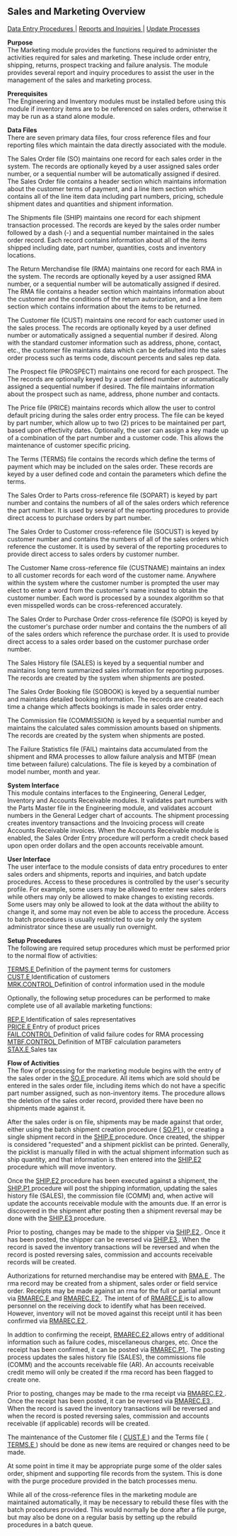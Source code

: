 ##  Sales and Marketing Overview

<PageHeader />

[ Data Entry Procedures ](MRK-ENTRY/README.md) | [ Reports and Inquiries ](MRK-REPORT/README.md) | [ Update Processes ](MRK-PROCESS/README.md)

**Purpose**  
The Marketing module provides the functions required to administer the
activities required for sales and marketing. These include order entry,
shipping, returns, prospect tracking and failure analysis. The module provides
several report and inquiry procedures to assist the user in the management of
the sales and marketing process.

**Prerequisites**  
The Engineering and Inventory modules must be installed before using this
module if inventory items are to be referenced on sales orders, otherwise it
may be run as a stand alone module.

**Data Files**  
There are seven primary data files, four cross reference files and four
reporting files which maintain the data directly associated with the module.  
  
The Sales Order file (SO) maintains one record for each sales order in the
system. The records are optionally keyed by a user assigned sales order
number, or a sequential number will be automatically assigned if desired. The
Sales Order file contains a header section which maintains information about
the customer terms of payment, and a line item section which contains all of
the line item data including part numbers, pricing, schedule shipment dates
and quantities and shipment information.  
  
The Shipments file (SHIP) maintains one record for each shipment transaction
processed. The records are keyed by the sales order number followed by a dash
(-) and a sequential number maintained in the sales order record. Each record
contains information about all of the items shipped including date, part
number, quantities, costs and inventory locations.  
  
The Return Merchandise file (RMA) maintains one record for each RMA in the
system. The records are optionally keyed by a user assigned RMA number, or a
sequential number will be automatically assigned if desired. The RMA file
contains a header section which maintains information about the customer and
the conditions of the return autorization, and a line item section which
contains information about the items to be returned.  
  
The Customer file (CUST) maintains one record for each customer used in the
sales process. The records are optionally keyed by a user defined number or
automatically assigned a sequential number if desired. Along with the standard
customer information such as address, phone, contact, etc., the customer file
maintains data which can be defaulted into the sales order process such as
terms code, discount percents and sales rep data.  
  
The Prospect file (PROSPECT) maintains one record for each prospect. The The
records are optionally keyed by a user defined number or automatically
assigned a sequential number if desired. The file maintains information about
the prospect such as name, address, phone number and contacts.  
  
The Price file (PRICE) maintains records which allow the user to control
default pricing during the sales order entry process. The file can be keyed by
part number, which allow up to two (2) prices to be maintained per part, based
upon effectivity dates. Optionally, the user can assign a key made up of a
combination of the part number and a customer code. This allows the
maintenance of customer specific pricing.  
  
The Terms (TERMS) file contains the records which define the terms of payment
which may be included on the sales order. These records are keyed by a user
defined code and contain the parameters which define the terms.  
  
The Sales Order to Parts cross-reference file (SOPART) is keyed by part number
and contains the numbers of all of the sales orders which reference the part
number. It is used by several of the reporting procedures to provide direct
access to purchase orders by part number.  
  
The Sales Order to Customer cross-reference file (SOCUST) is keyed by customer
number and contains the numbers of all of the sales orders which reference the
customer. It is used by several of the reporting procedures to provide direct
access to sales orders by customer number.  
  
The Customer Name cross-reference file (CUSTNAME) maintains an index to all
customer records for each word of the customer name. Anywhere within the
system where the customer number is prompted the user may elect to enter a
word from the customer's name instead to obtain the customer number. Each word
is processed by a soundex algorithm so that even misspelled words can be
cross-referenced accurately.  
  
The Sales Order to Purchase Order cross-reference file (SOPO) is keyed by the
customer's purchase order number and contains the the numbers of all of the
sales orders which reference the purchase order. It is used to provide direct
access to a sales order based on the customer purchase order number.  
  
The Sales History file (SALES) is keyed by a sequential number and maintains
long term summarized sales information for reporting purposes. The records are
created by the system when shipments are posted.  
  
The Sales Order Booking file (SOBOOK) is keyed by a sequential number and
maintains detailed booking information. The records are created each time a
change which affects bookings is made in sales order entry.  
  
The Commission file (COMMISSION) is keyed by a sequential number and maintains
the calculated sales commission amounts based on shipments. The records are
created by the system when shipments are posted.  
  
The Failure Statistics file (FAIL) maintains data accumulated from the
shipment and RMA processes to allow failure analysis and MTBF (mean time
between failure) calculations. The file is keyed by a combination of model
number, month and year.

**System Interface**  
This module contains interfaces to the Engineering, General Ledger, Inventory
and Accounts Receivable modules. It validates part numbers with the Parts
Master file in the Engineering module, and validates account numbers in the
General Ledger chart of accounts. The shipment processing creates inventory
transactions and the Invoicing process will create Accounts Receivable
invoices. When the Accounts Receivable module is enabled, the Sales Order
Entry procedure will perform a credit check based upon open order dollars and
the open accounts receivable amount.

**User Interface**  
The user interface to the module consists of data entry procedures to enter
sales orders and shipments, reports and inquiries, and batch update
procedures. Access to these procedures is controlled by the user's security
profile. For example, some users may be allowed to enter new sales orders
while others may only be allowed to make changes to existing records. Some
users may only be allowed to look at the data without the ability to change
it, and some may not even be able to access the procedure. Access to batch
procedures is usually restricted to use by only the system administrator since
these are usually run overnight.

**Setup Procedures**  
The following are required setup procedures which must be performed prior to
the normal flow of activities:  
  
[ TERMS.E ](../../rover/AP-OVERVIEW/AP-ENTRY/TERMS-E) Definition of the payment terms for customers   
[ CUST.E ](../../rover/AP-OVERVIEW/AP-ENTRY/ACCT-CONTROL/ACCT-CONTROL-1/ar-e/CUST-E) Identification of customers   
[ MRK.CONTROL ](../../rover/AP-OVERVIEW/AP-ENTRY/AP-E/AP-E-1/CURRENCY-CONTROL/SO-E/MRK-CONTROL) Definition of control information used in the module   
  
Optionally, the following setup procedures can be performed to make complete
use of all available marketing functions:  
  
[ REP.E ](../../rover/AP-OVERVIEW/AP-ENTRY/PRECOMM-E/PRECOMM-E-1/REP-E) Identification of sales representatives   
[ PRICE.E ](../../rover/AP-OVERVIEW/AP-ENTRY/ACCT-CONTROL/ACCT-CONTROL-1/ar-e/CUST-E/CUST-E-1/PRICE-E) Entry of product prices   
[ FAIL.CONTROL ](MRK-ENTRY/FAIL-CONTROL/README.md) Definition of valid failure codes for RMA processing   
[ MTBF.CONTROL ](MRK-ENTRY/MTBF-CONTROL/README.md) Definition of MTBF calculation parameters   
[ STAX.E ](../../rover/AP-OVERVIEW/AP-ENTRY/AP-E/AP-E-1/CURRENCY-CONTROL/SO-E/STAX-E) Sales tax 

**Flow of Activities**  
The flow of processing for the marketing module begins with the entry of the sales order in the [ SO.E ](../../rover/AP-OVERVIEW/AP-ENTRY/AP-E/AP-E-1/CURRENCY-CONTROL/SO-E) procedure. All items which are sold should be entered in the sales order file, including items which do not have a specific part number assigned, such as non-inventory items. The procedure allows the deletion of the sales order record, provided there have been no shipments made against it.   
  
After the sales order is on file, shipments may be made against that order, either using the batch shipment creation procedure ( [ SO.P1 ](../../rover/AP-OVERVIEW/AP-ENTRY/AP-E/AP-E-1/CURRENCY-CONTROL/SO-E/SO-E-4/SHIP-E/SO-P1) ), or creating a single shipment record in the [ SHIP.E ](../../rover/AP-OVERVIEW/AP-ENTRY/AP-E/AP-E-1/CURRENCY-CONTROL/SO-E/SO-E-4/SHIP-E) procedure. Once created, the shipper is considered "requested" and a shipment picklist can be printed. Generally, the picklist is manually filled in with the actual shipment information such as ship quantity, and that information is then entered into the [ SHIP.E2 ](../../rover/AP-OVERVIEW/AP-ENTRY/AP-E/AP-E-1/CURRENCY-CONTROL/SO-E/SO-E-4/SHIP-E/SO-P1/SHIP-E2) procedure which will move inventory.   
  
Once the [ SHIP.E2 ](../../rover/AP-OVERVIEW/AP-ENTRY/AP-E/AP-E-1/CURRENCY-CONTROL/SO-E/SO-E-4/SHIP-E/SO-P1/SHIP-E2) procedure has been executed against a shipment, the [ SHIP.P1 ](../../rover/AP-OVERVIEW/AP-ENTRY/ACCT-CONTROL/ACCT-CONTROL-1/comm-e/SHIP-P1) procedure will post the shipping information, updating the sales history file (SALES), the commission file (COMM) and, when active will update the accounts receivable module with the amounts due. If an error is discovered in the shipment after posting then a shipment reversal may be done with the [ SHIP.E3 ](../../rover/AP-OVERVIEW/AP-ENTRY/AP-E/AP-E-1/CURRENCY-CONTROL/SO-E/SO-E-4/SHIP-E/SO-P1/SHIP-E2/SHIP-E3) procedure.   
  
Prior to posting, changes may be made to the shipper via [ SHIP.E2 ](../../rover/AP-OVERVIEW/AP-ENTRY/AP-E/AP-E-1/CURRENCY-CONTROL/SO-E/SO-E-4/SHIP-E/SO-P1/SHIP-E2) . Once it has been posted, the shipper can be reversed via [ SHIP.E3 ](../../rover/AP-OVERVIEW/AP-ENTRY/AP-E/AP-E-1/CURRENCY-CONTROL/SO-E/SO-E-4/SHIP-E/SO-P1/SHIP-E2/SHIP-E3) . When the record is saved the inventory transactions will be reversed and when the record is posted reversing sales, commission and accounts receivable records will be created.   
  
Authorizations for returned merchandise may be entered with [ RMA.E ](../../rover/AP-OVERVIEW/AP-ENTRY/AP-E/AP-E-1/CURRENCY-CONTROL/SO-E/MRK-CONTROL/MRK-CONTROL-2/RMA-E) . The rma record may be created from a shipment, sales order or field service order. Receipts may be made against an rma for the full or partial amount via [ RMAREC.E ](../../rover/AP-OVERVIEW/AP-ENTRY/AP-E/AP-E-1/CURRENCY-CONTROL/SO-E/MRK-CONTROL/MRK-CONTROL-2/RMA-E/RMA-E-1/RMAREC-E2/RMAREC-E) and [ RMAREC.E2 ](../../rover/AP-OVERVIEW/AP-ENTRY/AP-E/AP-E-1/CURRENCY-CONTROL/SO-E/MRK-CONTROL/MRK-CONTROL-2/RMA-E/RMA-E-1/RMAREC-E2) . The intent of of [ RMAREC.E ](../../rover/AP-OVERVIEW/AP-ENTRY/AP-E/AP-E-1/CURRENCY-CONTROL/SO-E/MRK-CONTROL/MRK-CONTROL-2/RMA-E/RMA-E-1/RMAREC-E2/RMAREC-E) is to allow personnel on the receiving dock to identify what has been received. However, inventory will not be moved against this receipt until it has been confirmed via [ RMAREC.E2 ](../../rover/AP-OVERVIEW/AP-ENTRY/AP-E/AP-E-1/CURRENCY-CONTROL/SO-E/MRK-CONTROL/MRK-CONTROL-2/RMA-E/RMA-E-1/RMAREC-E2) .   
  
In addtion to confirming the receipt, [ RMAREC.E2 ](../../rover/AP-OVERVIEW/AP-ENTRY/AP-E/AP-E-1/CURRENCY-CONTROL/SO-E/MRK-CONTROL/MRK-CONTROL-2/RMA-E/RMA-E-1/RMAREC-E2) allows entry of additional information such as failure codes, miscellaneous charges, etc. Once the receipt has been confirmed, it can be posted via [ RMAREC.P1 ](../../rover/AP-OVERVIEW/AP-ENTRY/AP-E/AP-E-1/CURRENCY-CONTROL/SO-E/MRK-CONTROL/MRK-CONTROL-2/RMAREC-P1) . The posting process updates the sales history file (SALES), the commissions file (COMM) and the accounts receivable file (AR). An accounts receivable credit memo will only be created if the rma record has been flagged to create one.   
  
Prior to posting, changes may be made to the rma receipt via [ RMAREC.E2 ](../../rover/AP-OVERVIEW/AP-ENTRY/AP-E/AP-E-1/CURRENCY-CONTROL/SO-E/MRK-CONTROL/MRK-CONTROL-2/RMA-E/RMA-E-1/RMAREC-E2) . Once the receipt has been posted, it can be reversed via [ RMAREC.E3 ](MRK-ENTRY/RMAREC-E3/README.md) . When the record is saved the inventory transactions will be reversed and when the record is posted reversing sales, commission and accounts receivable (if applicable) records will be created.   
  
The maintenance of the Customer file ( [ CUST.E ](../../rover/AP-OVERVIEW/AP-ENTRY/ACCT-CONTROL/ACCT-CONTROL-1/ar-e/CUST-E) ) and the Terms file ( [ TERMS.E ](../../rover/AP-OVERVIEW/AP-ENTRY/TERMS-E) ) should be done as new items are required or changes need to be made.   
  
At some point in time it may be appropriate purge some of the older sales
order, shipment and supporting file records from the system. This is done with
the purge procedure provided in the batch processes menu.  
  
While all of the cross-reference files in the marketing module are maintained
automatically, it may be necessary to rebuild these files with the batch
procedures provided. This would normally be done after a file purge, but may
also be done on a regular basis by setting up the rebuild procedures in a
batch queue.

<badge text= "Version 8.10.57" vertical="middle" />

<PageFooter />